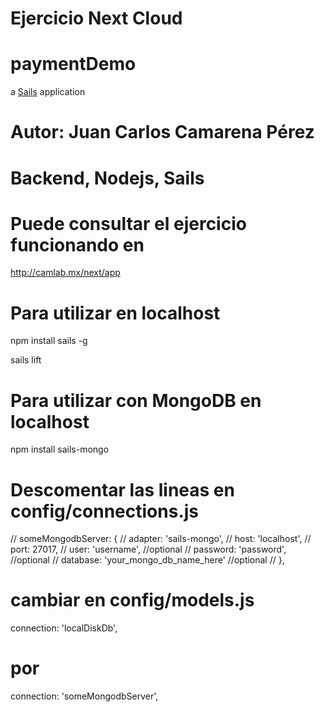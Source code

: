 # Ejercicio Next Cloud
# paymentDemo

a [Sails](http://sailsjs.org) application

# Autor: Juan Carlos Camarena Pérez
# Backend, Nodejs, Sails

# Puede consultar el ejercicio funcionando en

http://camlab.mx/next/app


# Para utilizar en localhost

npm install sails -g

sails lift

# Para utilizar con MongoDB en localhost

npm install sails-mongo

# Descomentar las lineas en config/connections.js

// someMongodbServer: {
//   adapter: 'sails-mongo',
//   host: 'localhost',
//   port: 27017,
//   user: 'username', //optional
//   password: 'password', //optional
//   database: 'your_mongo_db_name_here' //optional
// },


# cambiar en config/models.js

connection: 'localDiskDb',

# por

connection: 'someMongodbServer',
